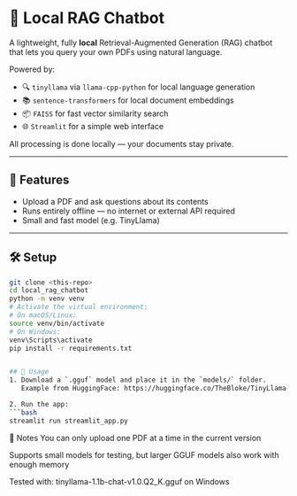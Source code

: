 # 🧠 Local RAG Chatbot

A lightweight, fully **local** Retrieval-Augmented Generation (RAG) chatbot that lets you query your own PDFs using natural language.

Powered by:
- 🔍 `tinyllama` via `llama-cpp-python` for local language generation
- 📚 `sentence-transformers` for local document embeddings
- 📦 `FAISS` for fast vector similarity search
- 🌐 `Streamlit` for a simple web interface

All processing is done locally — your documents stay private.

---

## 🚀 Features
- Upload a PDF and ask questions about its contents
- Runs entirely offline — no internet or external API required
- Small and fast model (e.g. TinyLlama) 

---

## 🛠️ Setup

```bash
git clone <this-repo>
cd local_rag_chatbot
python -m venv venv
# Activate the virtual environment:
# On macOS/Linux:
source venv/bin/activate
# On Windows:
venv\Scripts\activate
pip install -r requirements.txt


## 📄 Usage
1. Download a `.gguf` model and place it in the `models/` folder.
   Example from HuggingFace: https://huggingface.co/TheBloke/TinyLlama-1.1B-Chat-v1.0-GGUF/blob/main/tinyllama-1.1b-chat-v1.0.Q2_K.gguf

2. Run the app:
```bash
streamlit run streamlit_app.py
```

📌 Notes
You can only upload one PDF at a time in the current version

Supports small models for testing, but larger GGUF models also work with enough memory

Tested with: tinyllama-1.1b-chat-v1.0.Q2_K.gguf on Windows
